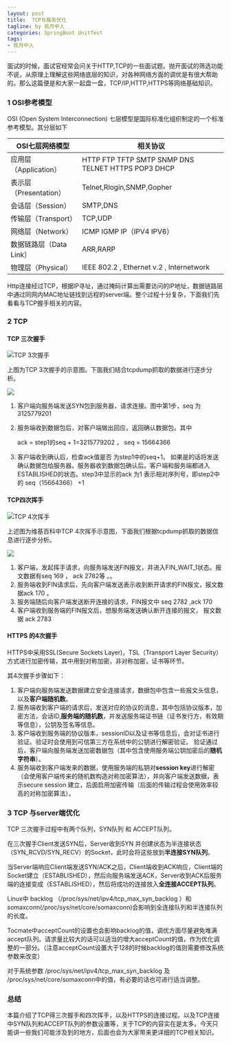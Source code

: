 ```yaml
---
layout: post
title:  TCP与服务优化
tagline: by 揽月中人
categories: SpringBoot UnitTest
tags:
- 揽月中人
---
```


面试的时候，面试官经常会问关于HTTP,TCP的一些面试题。抛开面试的筛选功能不说，从原理上理解这些网络底层的知识，对各种网络方面的调优是有很大帮助的。那么这篇便是和大家一起盘一盘，TCP/IP,HTTP,HTTPS等网络基础知识。

<!--more-->

### 1 OSI参考模型

OSI (Open System Interconnection) 七层模型是国际标准化组织制定的一个标准参考模型。其分层如下



| OSI七层网络模型         | 相关协议                                           |
| ----------------------- | -------------------------------------------------- |
| 应用层（Application）   | HTTP FTP TFTP SMTP SNMP DNS TELNET HTTPS POP3 DHCP |
| 表示层（Presentation）  | Telnet,Rlogin,SNMP,Gopher                          |
| 会话层（Session）       | SMTP,DNS                                           |
| 传输层（Transport）     | TCP,UDP                                            |
| 网络层（Network）       | ICMP IGMP IP（IPV4 IPV6）                          |
| 数据链路层（Data Link） | ARR,RARP                                           |
| 物理层（Physical）      | IEEE 802.2 , Ethernet v.2 , Internetwork           |

Http连接经过TCP，根据IP寻址，通过掩码计算出需要访问的IP地址，数据链路层中通过同网内MAC地址链找到远程的server端。整个过程十分复杂，下面我们先看看与TCP握手相关的内容。

### 2 TCP

#### TCP 三次握手

![TCP 3次握手](http://www.javanorth.cn/assets/images/2021/lyj/Connection_TCP.png)

上图为TCP 3次握手的示意图。下面我们结合tcpdump抓取的数据进行逐步分析。

![](http://www.javanorth.cn/assets/images/2021/lyj/TCP-hand3.png)

1. 客户端向服务端发送SYN包到服务器，请求连接。图中第1步，seq 为3125779201

2. 服务端收到数据包后，对客户端做出回应，返回确认数据包。其中 

   ack = step1的seq + 1=3215779202 ， seq = 15664366

3. 客户端收到确认后，检查ack值是否 为step1中的seq+1。 如果是的话将发送确认数据包给服务器。服务器收到数据包确认后。客户端和服务端都进入ESTABLISHED的状态。step3中显示的ack 为1 表示相对序列号，即step2中的 seq（15664366） +1  



#### TCP四次挥手

![TCP 4次挥手](http://www.javanorth.cn/assets/images/2021/lyj/TCP_CLOSE.svg.png)

上述图为维基百科中TCP 4次挥手示意图，下面我们根据tcpdump抓取的数据信息进行逐步分析。

![](http://www.javanorth.cn/assets/images/2021/lyj/tcpwave4.png)

1. 客户端，发起挥手请求，向服务端发送FIN报文，并进入FIN_WAIT_1状态。报文数据有seq 169 ， ack 2782等 。。
2. 服务端收到FIN请求后，先向客户端发送表示收到断开请求的FIN报文，报文数据ack 170 。
3. 服务端随后向客户端发送断开连接的请求，FIN报文中 seq 2782 ,ack 170
4. 客户端收到服务端的FIN报文后，想服务端发送确认断开连接的报文， 报文数据 ack 2783 



#### HTTPS 的4次握手

HTTPS中采用SSL(Secure Sockets Layer)，TSL（Transport Layer Security）方式进行加密传输，其中用到对称加密，非对称加密，证书等环节。

其4次握手步骤如下：

1. 客户端向服务端发送数据建立安全连接请求，数据包中包含一些报文头信息，以及**客户端随机数**。
2. 服务端收到客户端的请求后，发送对应的协议的消息，其中包括协议版本，加密方法，会话ID,**服务端的随机数**，并发送服务端证书链（证书发行方，有效期等信息），公钥及签名等信息。
3. 客户端收到服务端的协议版本，sessionID以及证书等信息后，会对证书进行验证。验证时会使用到可信第三方在系统中的公钥进行解密验证。 验证通过后，客户端向服务端发送加密数据包（其中包含使用服务端公钥加密后的**随机字符串**）。
4. 服务端收到客户端发来的数据，使用服务端的私钥对**session key**进行解密（会使用客户端传来的随机数构造对称加密算法），并向客户端发送数据，表示secure session 建立，后面启用加密传输（后面的传输过程会使用效率较高的对称加密算法）。



### 3 TCP 与server端优化

TCP 三次握手过程中有两个队列，SYN队列 和 ACCEPT队列。

在三次握手Client发送SYN后，Server收到SYN 并创建状态为半连接状态（SYN_RCVD/SYN_RECV）的Socket，此时会将这些放到**半连接SYN队列**。

当Server端响应Client端发送SYN/ACK之后，Client端收到ACK响应，Client端的Socket建立（ESTABLISHED），然后向服务端发送ACK，Server收到ACK后服务端的连接变成（ESTABLISHED），然后将成功的连接放入**全连接ACCEPT队列**。

Linux中 backlog （/proc/sys/net/ipv4/tcp_max_syn_backlog ）和somaxconn(/proc/sys/net/core/somaxconn)会影响到全连接队列和半连接队列的长度。

Tocmate中acceptCount的设置也会影响backlog的值，调优方面尽量避免堆满accept队列。请求量比较大的话可以适当的增大acceptCount的值，作为优化调整的一部分。（注意acceptCount设置大于128的时候backlog的值则需要修改系统参数来改变）

对于系统参数 /proc/sys/net/ipv4/tcp_max_syn_backlog 及 /proc/sys/net/core/somaxconn中的值，有必要的话也可进行适当调整。


### 总结

本篇介绍了TCP得三次握手和四次挥手，以及HTTPS的连接过程。以及TCP连接中SYN队列和ACCEPT队列的参数设置等，关于TCP的内容实在是太多。今天只能讲一些我们可能涉及到的地方，后面也会为大家带来更详细的TCP相关知识。


